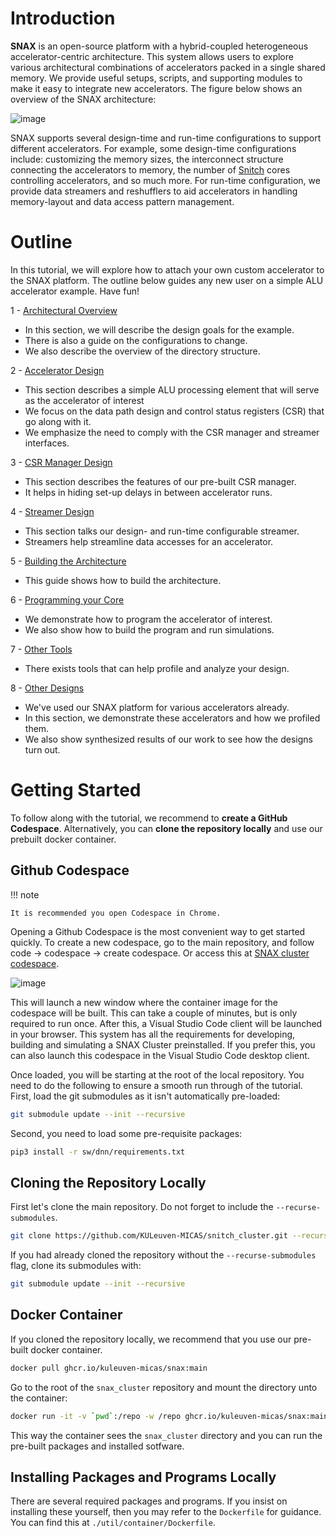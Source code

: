 # Introduction

**SNAX** is an open-source platform with a hybrid-coupled heterogeneous accelerator-centric architecture. This system allows users to explore various architectural combinations of accelerators packed in a single shared memory. We provide useful setups, scripts, and supporting modules to make it easy to integrate new accelerators. The figure below shows an overview of the SNAX architecture:

![image](https://github.com/KULeuven-MICAS/snitch_cluster/assets/26665295/a00b8e87-48db-422d-b673-cfdd43dc6782)


SNAX supports several design-time and run-time configurations to support different accelerators. For example, some design-time configurations include: customizing the memory sizes, the interconnect structure connecting the accelerators to memory, the number of [Snitch](https://github.com/pulp-platform/snitch_cluster) cores controlling accelerators, and so much more. For run-time configuration, we provide data streamers and reshufflers to aid accelerators in handling memory-layout and data access pattern management. 

# Outline

In this tutorial, we will explore how to attach your own custom accelerator to the SNAX platform. The outline below guides any new user on a simple ALU accelerator example. Have fun!

1 - [Architectural Overview](./architectural_overview.md)

- In this section, we will describe the design goals for the example.
- There is also a guide on the configurations to change.
- We also describe the overview of the directory structure.

2 - [Accelerator Design](./accelerator_design.md)

- This section describes a simple ALU processing element that will serve as the accelerator of interest
- We focus on the data path design and control status registers (CSR) that go along with it.
- We emphasize the need to comply with the CSR manager and streamer interfaces.

3 - [CSR Manager Design](./csrman_design.md)

- This section describes the features of our pre-built CSR manager.
- It helps in hiding set-up delays in between accelerator runs.

4 - [Streamer Design](./streamer_design.md)

- This section talks our design- and run-time configurable streamer.
- Streamers help streamline data accesses for an accelerator.

5 - [Building the Architecture](./build_system.md)

- This guide shows how to build the architecture.

6 - [Programming your Core](./programming.md)

- We demonstrate how to program the accelerator of interest.
- We also show how to build the program and run simulations.

7 - [Other Tools](./other_tools.md)

- There exists tools that can help profile and analyze your design.

8 - [Other Designs](./more_designs.md)

- We've used our SNAX platform for various accelerators already.
- In this section, we demonstrate these accelerators and how we profiled them.
- We also show synthesized results of our work to see how the designs turn out.

# Getting Started

To follow along with the tutorial, we recommend to **create a GitHub Codespace**. Alternatively, you can **clone the repository locally** and use our prebuilt docker container.

## Github Codespace

!!! note

    It is recommended you open Codespace in Chrome.

Opening a Github Codespace is the most convenient way to get started quickly. To create a new codespace, go to the main repository, and follow code -> codespace -> create codespace. Or access this at [SNAX cluster codespace](https://codespaces.new/KULeuven-MICAS/snitch_cluster).

![image](https://github.com/KULeuven-MICAS/snitch_cluster/assets/47864363/27f3c084-ba26-4653-ad68-d9e898ca0597)

This will launch a new window where the container image for the codespace will be built. This can take a couple of minutes, but is only required to run once. After this, a Visual Studio Code client will be launched in your browser. This system has all the requirements for developing, building and simulating a SNAX Cluster preinstalled. If you prefer this, you can also launch this codespace in the Visual Studio Code desktop client.

Once loaded, you will be starting at the root of the local repository. You need to do the following to ensure a smooth run through of the tutorial. First, load the git submodules as it isn't automatically pre-loaded:

```bash
git submodule update --init --recursive
```

Second, you need to load some pre-requisite packages:

```bash
pip3 install -r sw/dnn/requirements.txt
```

## Cloning the Repository Locally

First let's clone the main repository. Do not forget to include the `--recurse-submodules`.

```bash
git clone https://github.com/KULeuven-MICAS/snitch_cluster.git --recurse-submodules
```

If you had already cloned the repository without the `--recurse-submodules` flag, clone its submodules with:

```bash
git submodule update --init --recursive
```

## Docker Container

If you cloned the repository locally, we recommend that you use our pre-built docker container.

```bash
docker pull ghcr.io/kuleuven-micas/snax:main
```

Go to the root of the `snax_cluster` repository and mount the directory unto the container:

```bash
docker run -it -v `pwd`:/repo -w /repo ghcr.io/kuleuven-micas/snax:main
```

This way the container sees the `snax_cluster` directory and you can run the pre-built packages and installed sotfware.

## Installing Packages and Programs Locally

There are several required packages and programs. If you insist on installing these yourself, then you may refer to the `Dockerfile` for guidance. You can find this at `./util/container/Dockerfile`.
